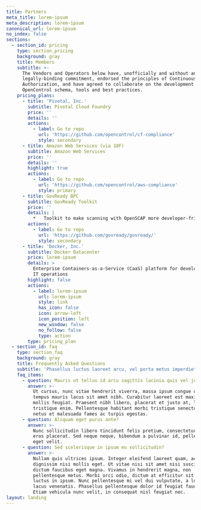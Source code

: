 ```yaml
---
title: Partners
meta_title: lorem-ipsum
meta_description: lorem-ipsum
canonical_url: lorem-ipsum
no_index: false
sections:
  - section_id: pricing
    type: section_pricing
    background: gray
    title: Members
    subtitle: >-
      The Vendors and Operators below have, unofficially and without any
      legally-binding commitment, endorsed the principles of Continuous
      Authorization, and have agreed to collaborate on the development of the
      OpenControl schema, tools and best practices.
    pricing_plans:
      - title: 'Pivotal, Inc.'
        subtitle: Pivotal Cloud Foundry
        price: ''
        details: ''
        actions:
          - label: Go to repo
            url: 'https://github.com/opencontrol/cf-compliance'
            style: secondary
      - title: Amazon Web Services (via 18F)
        subtitle: Amazon Web Services
        price: ''
        details: ''
        highlight: true
        actions:
          - label: Go to repo
            url: 'https://github.com/opencontrol/aws-compliance'
            style: primary
      - title: GovReady BPC
        subtitle: GovReady Toolkit
        price: ''
        details: |
          *   Toolkit to make scanning with OpenSCAP more developer-friendly
        actions:
          - label: Go to repo
            url: 'https://github.com/govready/govready/'
            style: secondary
      - title: 'Docker, Inc.'
        subtitle: Docker Datacenter
        price: lorem-ipsum
        details: >
          Enterprise Containers-as-a-Service (CaaS) platform for developers and
          IT operations
        highlight: false
        actions:
          - label: lorem-ipsum
            url: lorem-ipsum
            style: link
            has_icon: false
            icon: arrow-left
            icon_position: left
            new_window: false
            no_follow: false
            type: action
        type: pricing_plan
  - section_id: faq
    type: section_faq
    background: gray
    title: Frequently Asked Questions
    subtitle: 'Phasellus luctus laoreet arcu, vel porta metus imperdiet sit amet.'
    faq_items:
      - question: Mauris ut tellus id arcu sagittis lacinia quis vel justo?
        answer: >-
          Ut cursus, nunc vitae hendrerit viverra, massa ipsum congue quam, sed
          tempus mauris lacus sit amet nibh. Curabitur laoreet est maximus
          mollis feugiat. Praesent nibh libero, placerat et justo at, luctus
          tristique enim. Pellentesque habitant morbi tristique senectus et
          netus et malesuada fames ac turpis egestas.
      - question: Aliquam eget purus ante?
        answer: >-
          Nunc sollicitudin libero tincidunt felis pretium, consectetur aliquam
          eros placerat. Sed neque neque, bibendum a pulvinar id, pellentesque
          eget velit. 
      - question: Sed scelerisque in ipsum eu sollicitudin?
        answer: >-
          Nullam quis ultrices ipsum. Integer eleifend laoreet quam, ac
          dignissim nisi mollis eget. Ut vitae nisi sit amet nisi suscipit
          dictum faucibus eget magna. Vivamus in hendrerit magna, non
          pellentesque metus. Morbi orci odio, dictum at efficitur sit amet,
          luctus in ipsum. Nunc pellentesque mi vel dui vulputate, a lobortis
          lacus venenatis. Phasellus pellentesque dolor id feugiat faucibus.
          Etiam vehicula nunc velit, in consequat nisl feugiat nec.
layout: landing
---
```

